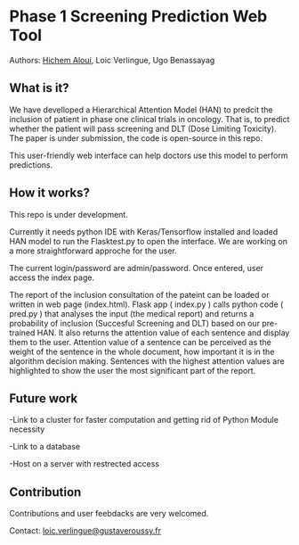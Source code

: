 # Phase 1 Screening Prediction Web Tool
Authors: [Hichem Aloui](https://github.com/hichem3), Loic Verlingue, Ugo Benassayag

## What is it?
We have develloped a Hierarchical Attention Model (HAN) to predcit the inclusion of patient in phase one clinical trials in oncology. That is, to predict whether the patient will pass screening and DLT (Dose Limiting Toxicity).
The paper is under submission, the code is open-source in this repo.

This user-friendly web interface can help doctors use this model to perform predictions.

## How it works? 
This repo is under development.

Currently it needs python IDE with Keras/Tensorflow installed and loaded HAN model to run the Flasktest.py to open the interface.
We are working on a more straightforward approche for the user.

The current login/password are admin/password. Once entered, user access the index page.

The report of the inclusion consultation of the pateint can be loaded or written in web page (index.html). 
Flask app ( index.py ) calls python code ( pred.py ) that analyses the input (the medical report) and returns a probability of inclusion (Succesful Screening and DLT) based on our pre-trained HAN. It also returns the attention value of each sentence and display them to the user. Attention value of a sentence can be perceived as the weight of the sentence in the whole document, how important it is in the algorithm decision making. Sentences with the highest attention values are highlighted to show the user the most significant part of the report.


## Future work

-Link to a cluster for faster computation and getting rid of Python Module necessity

-Link to a database

-Host on a server with restrected access


## Contribution
Contributions and user feebdacks are very welcomed.

Contact: loic.verlingue@gustaveroussy.fr 

